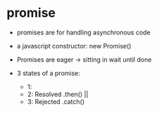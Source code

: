 # promise
   * promises are for handling asynchronous code
   * a javascript constructor: new Promise()
   * Promises are eager -> sitting in wait until done

   * 3 states of a promise:
      * 1: <Pending>
      * 2: Resolved .then()
      ||
      * 3: Rejected .catch()
